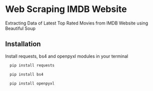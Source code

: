 
# Web Scraping IMDB Website 

Extracting Data of Latest Top Rated Movies from IMDB Website using Beautiful Soup 







## Installation

Install requests, bs4 and openpyxl modules in your terminal

```bash
  pip install requests
```

```bash
  pip install bs4
```

```bash
  pip install openpyxl
```


  

